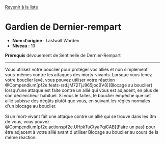 [Revenir à la liste](..)

# Gardien de Dernier-rempart

 * **Nom d'origine** : Lastwall Warden
 * **Niveau** : 10


<p><span><strong>Prérequis</strong> dévouement de Sentinelle de Dernier-Rempart<br></span></p>
<hr>
<p>Vous utilisez votre bouclier pour protéger vos alliés et non simplement vous-mêmes contre les attaques des morts-vivants. Lorsque vous tenez votre bouclier levé, vous pouvez utiliser votre réaction @Compendium[pf2e.feats-srd.jM72TjJ965jocBV8]{Blocage au bouclier} lorsqu'une attaque est faite contre un allié qui vous est adjacent, en plus de son déclencheur habituel. Si vous le faites, le bouclier empêche que cet allié subisse des dégâts plutôt que vous, en suivant les règles normales d'un blocage au bouclier.<br><br>Si un mort-vivant fait une attaque contre un allié qui se trouve dans les 3m de vous, vous pouvez @Compendium[pf2e.actionspf2e.UHpkTuCtyaPqiCAB]{Faire un pas} pour être adjacent à votre allié avant d'utiliser Blocage au bouclier au cours de la même réaction.&nbsp;</p>